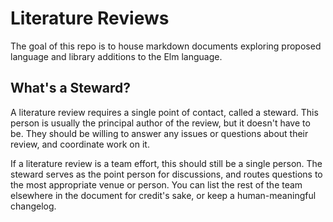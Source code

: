 # Literature Reviews

The goal of this repo is to house markdown documents exploring proposed language and library additions to the Elm language.

## What's a Steward?

A literature review requires a single point of contact, called a steward.
This person is usually the principal author of the review, but it doesn't have to be.
They should be willing to answer any issues or questions about their review, and coordinate work on it.

If a literature review is a team effort, this should still be a single person.
The steward serves as the point person for discussions, and routes questions to the most appropriate venue or person.
You can list the rest of the team elsewhere in the document for credit's sake, or keep a human-meaningful changelog.
